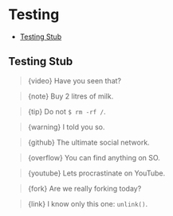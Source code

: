 # Testing

- [Testing Stub](#testing-stub)

<a name="testing-stub"></a>
## Testing Stub

> {video} Have you seen that?

> {note} Buy 2 litres of milk.

> {tip} Do not `$ rm -rf /`.

> {warning} I told you so.

> {github} The ultimate social network.

> {overflow} You can find anything on SO.

> {youtube} Lets procrastinate on YouTube.

> {fork} Are we really forking today?

> {link} I know only this one: `unlink()`.
